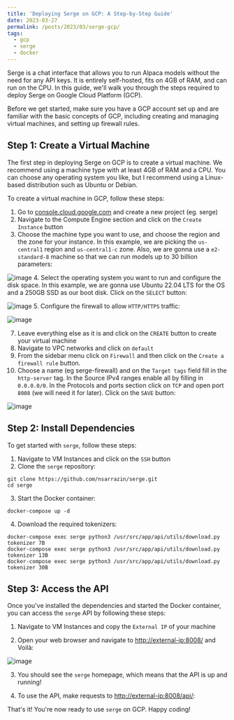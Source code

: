 ```yaml
---
title: 'Deploying Serge on GCP: A Step-by-Step Guide'
date: 2023-03-27
permalink: /posts/2023/03/serge-gcp/
tags:
  - gcp
  - serge
  - docker
---
```


Serge is a chat interface that allows you to run Alpaca models without the need for any API keys. It is entirely self-hosted, fits on 4GB of RAM, and can run on the CPU. In this guide, we'll walk you through the steps required to deploy Serge on Google Cloud Platform (GCP).

Before we get started, make sure you have a GCP account set up and are familiar with the basic concepts of GCP, including creating and managing virtual machines, and setting up firewall rules.

## Step 1: Create a Virtual Machine

The first step in deploying Serge on GCP is to create a virtual machine. We recommend using a machine type with at least 4GB of RAM and a CPU. You can choose any operating system you like, but I recommend using a Linux-based distribution such as Ubuntu or Debian.

To create a virtual machine in GCP, follow these steps:

1.  Go to [console.cloud.google.com](https://console.cloud.google.com) and create a new project (eg. serge)
2.  Navigate to the Compute Engine section and click on the `Create Instance` button
3.  Choose the machine type you want to use, and choose the region and the zone for your instance. In this example, we are picking the `us-central1` region and `us-central1-c` zone. Also, we are gonna use a `e2-standard-8` machine so that we can run models up to 30 billion parameters:

![image](https://user-images.githubusercontent.com/16403754/228259667-9dea538a-a0dc-4498-aee5-569b260c1b44.png)
4.  Select the operating system you want to run and configure the disk space. In this example, we are gonna use Ubuntu 22.04 LTS for the OS and a 250GB SSD as our boot disk. Click on the `SELECT` button:

![image](https://user-images.githubusercontent.com/16403754/228260004-8aecb695-71b2-4acc-9714-ae22f221e6a0.png)
5.  Configure the firewall to allow `HTTP/HTTPS` traffic:

![image](https://user-images.githubusercontent.com/16403754/228260149-2fd39188-c88a-4114-a42c-3c0d8d87b632.png)

7. Leave everything else as it is and click on the `CREATE` button to create your virtual machine
8. Navigate to VPC networks and click on `default`
9. From the sidebar menu click on `Firewall` and then click on the `Create a firewall rule` button. 
10. Choose a name (eg serge-firewall) and on the `Target tags` field fill in the `http-server` tag. In the Source IPv4 ranges enable all by filling in `0.0.0.0/0`. In the Protocols and ports section click on `TCP` and open port `8008` (we will need it for later). Click on the `SAVE` button:

![image](https://user-images.githubusercontent.com/16403754/228263061-4f0b605a-b97f-47db-9da0-68047e9db95b.png)

## Step 2: Install Dependencies

To get started with `serge`, follow these steps:

1. Navigate to VM Instances and click on the `SSH` button
2. Clone the `serge` repository:
```shell
git clone https://github.com/nsarrazin/serge.git
cd serge
```

3. Start the Docker container:
```shell
docker-compose up -d
```

4. Download the required tokenizers:
```shell
docker-compose exec serge python3 /usr/src/app/api/utils/download.py tokenizer 7B
docker-compose exec serge python3 /usr/src/app/api/utils/download.py tokenizer 13B
docker-compose exec serge python3 /usr/src/app/api/utils/download.py tokenizer 30B
```

## Step 3: Access the API

Once you've installed the dependencies and started the Docker container, you can access the `serge` API by following these steps:

1. Navigate to VM Instances and copy the `External IP` of your machine

2. Open your web browser and navigate to [http://external-ip:8008/](http://external-ip:8008/) and Voilà:

![image](https://user-images.githubusercontent.com/16403754/228268475-2032eedb-cc97-42d6-9419-0f98682a0a1a.png)

3. You should see the `serge` homepage, which means that the API is up and running!

4. To use the API, make requests to [http://external-ip:8008/api/](http://external-ip:8008/api/):

That's it! You're now ready to use `serge` on GCP. Happy coding!
